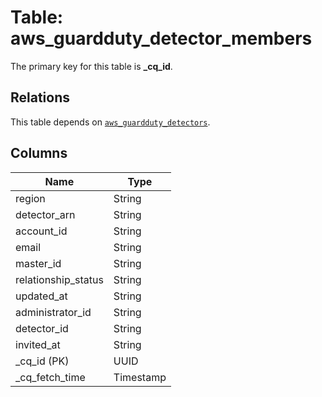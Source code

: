# Table: aws_guardduty_detector_members


The primary key for this table is **_cq_id**.

## Relations
This table depends on [`aws_guardduty_detectors`](aws_guardduty_detectors.md).

## Columns
| Name          | Type          |
| ------------- | ------------- |
|region|String|
|detector_arn|String|
|account_id|String|
|email|String|
|master_id|String|
|relationship_status|String|
|updated_at|String|
|administrator_id|String|
|detector_id|String|
|invited_at|String|
|_cq_id (PK)|UUID|
|_cq_fetch_time|Timestamp|